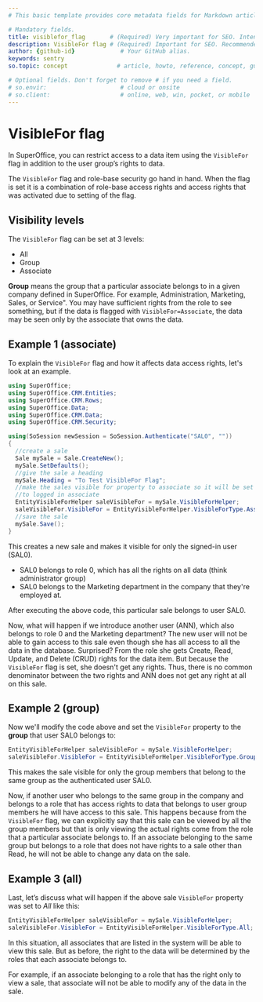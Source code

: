 ```yaml
---
# This basic template provides core metadata fields for Markdown articles on docs.superoffice.com.

# Mandatory fields.
title: visiblefor_flag       # (Required) Very important for SEO. Intent in a unique string of 43-59 chars including spaces.
description: VisibleFor flag # (Required) Important for SEO. Recommended character length is 115-145 characters including spaces.
author: {github-id}             # Your GitHub alias.
keywords: sentry
so.topic: concept              # article, howto, reference, concept, guide

# Optional fields. Don't forget to remove # if you need a field.
# so.envir:                     # cloud or onsite
# so.client:                    # online, web, win, pocket, or mobile
---
```


# VisibleFor flag

In SuperOffice, you can restrict access to a data item using the `VisibleFor` flag in addition to the user group’s rights to data.

The `VisibleFor` flag and role-base security go hand in hand. When the flag is set it is a combination of role-base access rights and access rights that was activated due to setting of the flag.

## Visibility levels

The `VisibleFor` flag can be set at 3 levels:

* All
* Group
* Associate

**Group** means the group that a particular associate belongs to in a given company defined in SuperOffice. For example, Administration, Marketing, Sales, or Service". You may have sufficient rights from the role to see something, but if the data is flagged with `VisibleFor=Associate`, the data may be seen only  by the associate that owns the data.

## Example 1 (associate)

To explain the `VisibleFor` flag and how it affects data access rights, let's look at an example.

```csharp
using SuperOffice;
using SuperOffice.CRM.Entities;
using SuperOffice.CRM.Rows;
using SuperOffice.Data;
using SuperOffice.CRM.Data;
using SuperOffice.CRM.Security;

using(SoSession newSession = SoSession.Authenticate("SAL0", ""))
{
  //create a sale
  Sale mySale = Sale.CreateNew();
  mySale.SetDefaults();
  //give the sale a heading
  mySale.Heading = "To Test VisibleFor Flag";
  //make the sales visible for property to associate so it will be set
  //to logged in associate
  EntityVisibleForHelper saleVisibleFor = mySale.VisibleForHelper;
  saleVisibleFor.VisibleFor = EntityVisibleForHelper.VisibleForType.Associate;
  //save the sale
  mySale.Save();
}
```

This creates a new sale and makes it visible for only the signed-in user (SAL0).

* SAL0 belongs to role 0, which has all the rights on all data (think administrator group)
* SAL0 belongs to the Marketing department in the company that they're employed at.

After executing the above code, this particular sale belongs to user SAL0.

Now, what will happen if we introduce another user (ANN), which also belongs to role 0 and the Marketing department? The new user will not be able to gain access to this sale even though she has all access to all the data in the database. Surprised? From the role she gets Create, Read, Update, and Delete (CRUD) rights for the data item. But because the `VisibleFor` flag is set, she doesn't get any rights. Thus, there is no common denominator between the two rights and ANN does not get any right at all on this sale.

## Example 2 (group)

Now we'll modify the code above and set the `VisibleFor` property to the **group** that user SAL0 belongs to:

```csharp
EntityVisibleForHelper saleVisibleFor = mySale.VisibleForHelper;
saleVisibleFor.VisibleFor = EntityVisibleForHelper.VisibleForType.Group;
```

This makes the sale visible for only the group members that belong to the same group as the authenticated user SAL0.

Now, if another user who belongs to the same group in the company and belongs to a role that has access rights to data that belongs to user group members he will have access to this sale. This happens because from the `VisibleFor` flag, we can explicitly say that this sale can be viewed by all the group members but that is only viewing the actual rights come from the role that a particular associate belongs to. If an associate belonging to the same group but belongs to a role that does not have rights to a sale other than Read, he will not be able to change any data on the sale.

## Example 3 (all)

Last, let’s discuss what will happen if the above sale `VisibleFor` property was set to *All* like this:

```csharp
EntityVisibleForHelper saleVisibleFor = mySale.VisibleForHelper;
saleVisibleFor.VisibleFor = EntityVisibleForHelper.VisibleForType.All;
```

In this situation, all associates that are listed in the system will be able to view this sale. But as before, the right to the data will be determined by the roles that each associate belongs to.

For example, if an associate belonging to a role that has the right only to view a sale, that associate will not be able to modify any of the data in the sale.
